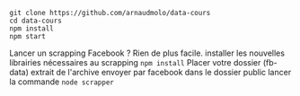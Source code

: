 ```
git clone https://github.com/arnaudmolo/data-cours
cd data-cours
npm install
npm start
```

Lancer un scrapping Facebook ? Rien de plus facile.
installer les nouvelles librairies nécessaires au scrapping
``npm install``
Placer votre dossier (fb-data) extrait de l'archive envoyer par facebook dans le dossier public
lancer la commande ``node scrapper``

